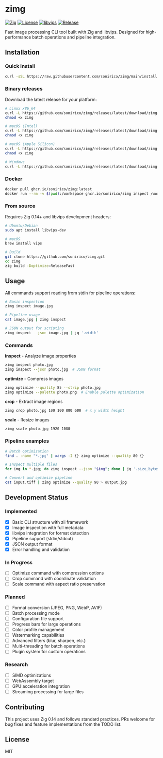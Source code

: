 # zimg

[![Zig](https://img.shields.io/badge/Zig-0.14+-F7A41D?style=flat&logo=zig&logoColor=white)](https://ziglang.org/)
[![License](https://img.shields.io/badge/License-MIT-blue.svg)](LICENSE)
[![libvips](https://img.shields.io/badge/libvips-8.17+-4B8BBE?style=flat)](https://libvips.github.io/libvips/)
[![Release](https://img.shields.io/github/v/release/sonirico/zimg?style=flat)](https://github.com/sonirico/zimg/releases)

Fast image processing CLI tool built with Zig and libvips. Designed for high-performance batch operations and pipeline integration.

## Installation

### Quick install

```bash
curl -sSL https://raw.githubusercontent.com/sonirico/zimg/main/install.sh | bash
```

### Binary releases

Download the latest release for your platform:

```bash
# Linux x86_64
curl -L https://github.com/sonirico/zimg/releases/latest/download/zimg-linux-x86_64 -o zimg
chmod +x zimg

# macOS (Intel)
curl -L https://github.com/sonirico/zimg/releases/latest/download/zimg-darwin-x86_64 -o zimg
chmod +x zimg

# macOS (Apple Silicon)
curl -L https://github.com/sonirico/zimg/releases/latest/download/zimg-darwin-arm64 -o zimg
chmod +x zimg

# Windows
curl -L https://github.com/sonirico/zimg/releases/latest/download/zimg-windows-x86_64.exe -o zimg.exe
```

### Docker

```bash
docker pull ghcr.io/sonirico/zimg:latest
docker run --rm -v $(pwd):/workspace ghcr.io/sonirico/zimg inspect /workspace/image.jpg
```

### From source

Requires Zig 0.14+ and libvips development headers:

```bash
# Ubuntu/Debian
sudo apt install libvips-dev

# macOS
brew install vips

# Build
git clone https://github.com/sonirico/zimg.git
cd zimg
zig build -Doptimize=ReleaseFast
```

## Usage

All commands support reading from stdin for pipeline operations:

```bash
# Basic inspection
zimg inspect image.jpg

# Pipeline usage
cat image.jpg | zimg inspect

# JSON output for scripting
zimg inspect --json image.jpg | jq '.width'
```

### Commands

**inspect** - Analyze image properties
```bash
zimg inspect photo.jpg
zimg inspect --json photo.jpg  # JSON format
```

**optimize** - Compress images
```bash
zimg optimize --quality 85 --strip photo.jpg
zimg optimize --palette photo.png  # Enable palette optimization
```

**crop** - Extract image regions
```bash
zimg crop photo.jpg 100 100 800 600  # x y width height
```

**scale** - Resize images
```bash
zimg scale photo.jpg 1920 1080
```

### Pipeline examples

```bash
# Batch optimization
find . -name "*.jpg" | xargs -I {} zimg optimize --quality 80 {}

# Inspect multiple files
for img in *.jpg; do zimg inspect --json "$img"; done | jq '.size_bytes' | paste -sd+ | bc

# Convert and optimize pipeline
cat input.tiff | zimg optimize --quality 90 > output.jpg
```

## Development Status

### Implemented
- [x] Basic CLI structure with zli framework
- [x] Image inspection with full metadata
- [x] libvips integration for format detection
- [x] Pipeline support (stdin/stdout)
- [x] JSON output format
- [x] Error handling and validation

### In Progress
- [ ] Optimize command with compression options
- [ ] Crop command with coordinate validation
- [ ] Scale command with aspect ratio preservation

### Planned
- [ ] Format conversion (JPEG, PNG, WebP, AVIF)
- [ ] Batch processing mode
- [ ] Configuration file support
- [ ] Progress bars for large operations
- [ ] Color profile management
- [ ] Watermarking capabilities
- [ ] Advanced filters (blur, sharpen, etc.)
- [ ] Multi-threading for batch operations
- [ ] Plugin system for custom operations

### Research
- [ ] SIMD optimizations
- [ ] WebAssembly target
- [ ] GPU acceleration integration
- [ ] Streaming processing for large files

## Contributing

This project uses Zig 0.14 and follows standard practices. PRs welcome for bug fixes and feature implementations from the TODO list.

## License

MIT
